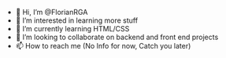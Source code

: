 - 👋 Hi, I’m @FlorianRGA
- 👀 I’m interested in learning more stuff
- 🌱 I’m currently learning HTML/CSS
- 💞️ I’m looking to collaborate on backend and front end projects
- 📫 How to reach me (No Info for now, Catch you later)

<!---
FlorianRGA/FlorianRGA is a ✨ special ✨ repository because its `README.md` (this file) appears on your GitHub profile.
You can click the Preview link to take a look at your changes.
--->
